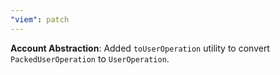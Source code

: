 ```yaml
---
"viem": patch
---
```


**Account Abstraction**: Added `toUserOperation` utility to convert `PackedUserOperation` to `UserOperation`.
